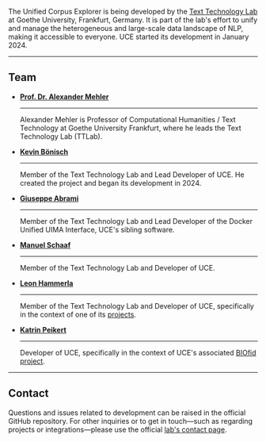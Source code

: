 The Unified Corpus Explorer is being developed by the [Text Technology Lab](https://www.texttechnologylab.org/) at Goethe University, Frankfurt, Germany. It is part of the lab's effort to unify and manage the heterogeneous and large-scale data landscape of NLP, making it accessible to everyone. UCE started its development in January 2024.

<hr/>

## Team

<div class="grid gapped-grid cards" markdown>

-   [__Prof. Dr. Alexander Mehler__](https://www.texttechnologylab.org/team/alexander-mehler/)

    ---

    Alexander Mehler is Professor of Computational Humanities / Text Technology at Goethe University Frankfurt, where he leads the Text Technology Lab (TTLab).

-   [__Kevin Bönisch__](https://www.texttechnologylab.org/team/kevin-boenisch/)

    ---

    Member of the Text Technology Lab and Lead Developer of UCE. He created the project and began its development in 2024.

-   [__Giuseppe Abrami__](https://www.texttechnologylab.org/team/giuseppe-abrami/)

    ---

    Member of the Text Technology Lab and Lead Developer of the Docker Unified UIMA Interface, UCE's sibling software.

-   [__Manuel Schaaf__](https://www.texttechnologylab.org/team/manuel-schaaf/)

    ---

    Member of the Text Technology Lab and Developer of UCE.

-   [__Leon Hammerla__](https://www.texttechnologylab.org/team/leon-hammerla/)

    ---

    Member of the Text Technology Lab and Developer of UCE, specifically in the context of one of its [projects](./../projects/index.md).

-   [__Katrin Peikert__](https://www.biofid.de/de/team/)

    ---

    Developer of UCE, specifically in the context of UCE's associated [BIOfid project](./../projects/index.md).

</div>

<hr/>

## Contact

Questions and issues related to development can be raised in the official GitHub repository. For other inquiries or to get in touch—such as regarding projects or integrations—please use the official [lab's contact page](https://www.texttechnologylab.org/appointments/).
